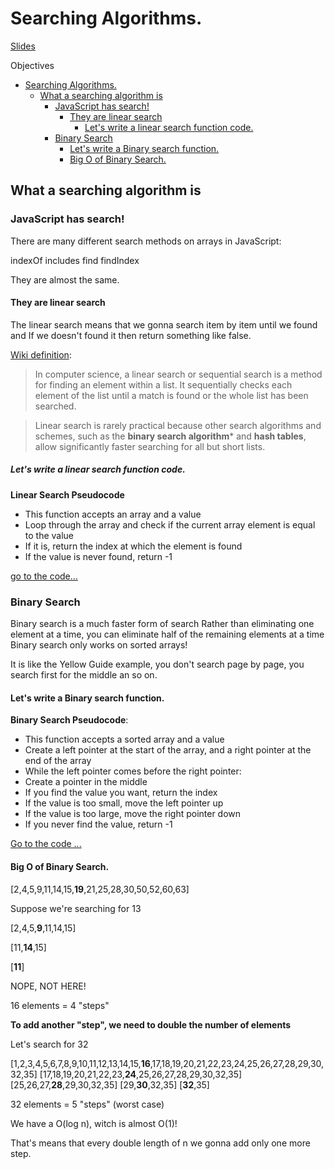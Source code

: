 # Searching Algorithms.

[Slides](https://cs.slides.com/colt_steele/tries-21)

Objectives

- [Searching Algorithms.](#searching-algorithms)
  - [What a searching algorithm is](#what-a-searching-algorithm-is)
    - [JavaScript has search!](#javascript-has-search)
      - [They are linear search](#they-are-linear-search)
        - [Let's write a linear search function code.](#lets-write-a-linear-search-function-code)
    - [Binary Search](#binary-search)
      - [Let's write a Binary search function.](#lets-write-a-binary-search-function)
      - [Big O of Binary Search.](#big-o-of-binary-search)

## What a searching algorithm is

### JavaScript has search!
There are many different search methods on arrays in JavaScript:

indexOf
includes
find
findIndex

They are almost the same.

#### They are linear search

The linear search means that we gonna search item by item until we found and If we doesn't found  it then return something like false.

[Wiki definition](https://en.wikipedia.org/wiki/Linear_search#cite_note-FOOTNOTEKnuth1998%C2%A76.1_(%22Sequential_search%22)-1):

> In computer science, a linear search or sequential search is a method for finding an element within a list. It sequentially checks each element of the list until a match is found or the whole list has been searched.

> Linear search is rarely practical because other search algorithms and schemes, such as the **binary search algorithm*** and **hash tables**, allow significantly faster searching for all but short lists.

##### Let's write a linear search function code.

**Linear Search Pseudocode**

- This function accepts an array and a value
- Loop through the array and check if the current array element is equal to the value
- If it is, return the index at which the element is found
- If the value is never found, return -1

[go to the code...](../CourseExercises/Searching/linearSearch.js)

### Binary Search

Binary search is a much faster form of search
Rather than eliminating one element at a time, you can eliminate half of the remaining elements at a time
Binary search only works on sorted arrays!

It is like the Yellow Guide example, you don't search page by page, you search first for the middle an so on.

#### Let's write a Binary search function.

**Binary Search Pseudocode**:

- This function accepts a sorted array and a value
- Create a left pointer at the start of the array, and a right pointer at the end of the array
- While the left pointer comes before the right pointer:
- Create a pointer in the middle
- If you find the value you want, return the index
- If the value is too small, move the left pointer up
- If the value is too large, move the right pointer down
- If you never find the value, return -1

[Go to the code ...](../CourseExercises/Searching/binarySearch.js)

#### Big O of Binary Search.

[2,4,5,9,11,14,15,**19**,21,25,28,30,50,52,60,63]

Suppose we're searching for 13

[2,4,5,**9**,11,14,15]

[11,**14**,15]

[**11**]

NOPE, NOT HERE!

16 elements = 4 "steps"

**To add another "step", we need to double the number of elements**

Let's search for 32

[1,2,3,4,5,6,7,8,9,10,11,12,13,14,15,**16**,17,18,19,20,21,22,23,24,25,26,27,28,29,30,32,35]
[17,18,19,20,21,22,23,**24**,25,26,27,28,29,30,32,35]
[25,26,27,**28**,29,30,32,35]
[29,**30**,32,35]
[**32**,35]

32 elements = 5 "steps" (worst case)

We have a O(log n), witch is almost O(1)!

That's means that every double length of n we gonna add only one more step.

